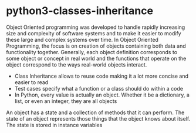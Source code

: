 # python3-classes-inheritance

Object Oriented programming was developed to handle rapidly increasing size and complexity of software systems and to make it easier to modify these large and complex systems over time. In Object Oriented Programming, the focus is on creation of objects containing both data and functionality together. Generally, each object definition corresponds to some object or concept in real world and the functions that operate on the object correspond to the ways real-world objects interact.


* Class Inheritance allows to reuse code making it a lot more concise and easier to read
* Test cases specify what a function or a class should do within a code
* In Python, every value is actually an object. Whether it be a dictionary, a list, or even an integer, they are all objects

An object has a state and a collection of methods that it can perform. The state of an object represents those things that the object knows about itself. The state is stored in instance variables


